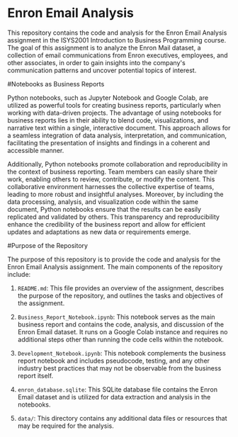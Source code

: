 # Enron Email Analysis

This repository contains the code and analysis for the Enron Email Analysis assignment in the ISYS2001 Introduction to Business Programming course. The goal of this assignment is to analyze the Enron Mail dataset, a collection of email communications from Enron executives, employees, and other associates, in order to gain insights into the company's communication patterns and uncover potential topics of interest.

#Notebooks as Business Reports

Python notebooks, such as Jupyter Notebook and Google Colab, are utilized as powerful tools for creating business reports, particularly when working with data-driven projects. The advantage of using notebooks for business reports lies in their ability to blend code, visualizations, and narrative text within a single, interactive document. This approach allows for a seamless integration of data analysis, interpretation, and communication, facilitating the presentation of insights and findings in a coherent and accessible manner.

Additionally, Python notebooks promote collaboration and reproducibility in the context of business reporting. Team members can easily share their work, enabling others to review, contribute, or modify the content. This collaborative environment harnesses the collective expertise of teams, leading to more robust and insightful analyses. Moreover, by including the data processing, analysis, and visualization code within the same document, Python notebooks ensure that the results can be easily replicated and validated by others. This transparency and reproducibility enhance the credibility of the business report and allow for efficient updates and adaptations as new data or requirements emerge.

#Purpose of the Repository

The purpose of this repository is to provide the code and analysis for the Enron Email Analysis assignment. The main components of the repository include:

1. `README.md`: This file provides an overview of the assignment, describes the purpose of the repository, and outlines the tasks and objectives of the assignment.

2. `Business_Report_Notebook.ipynb`: This notebook serves as the main business report and contains the code, analysis, and discussion of the Enron Email dataset. It runs on a Google Colab instance and requires no additional steps other than running the code cells within the notebook.

3. `Development_Notebook.ipynb`: This notebook complements the business report notebook and includes pseudocode, testing, and any other industry best practices that may not be observable from the business report itself.

4. `enron_database.sqlite`: This SQLite database file contains the Enron Email dataset and is utilized for data extraction and analysis in the notebooks.

5. `data/`: This directory contains any additional data files or resources that may be required for the analysis.
